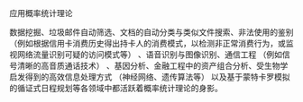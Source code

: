 应用概率统计理论

数据挖掘、垃圾邮件自动筛选、文档的自动分类与类似文件搜索、非法使用的鉴别 （例如根据信用卡消费历史得出持卡人的消费模式，以检测非正常消费行为，或监视网络流量识别可疑的访问模式等） 、语音识别与图像识别、通信工程 （例如信号清晰的高音质通话技术） 、基因分析、金融工程中的资产组合分析、受生物学启发得到的高效信息处理方式 （神经网络、遗传算法等） 以及基于蒙特卡罗模拟的循证式日程规划等各领域中都活跃着概率统计理论的身影。


